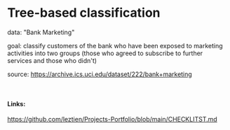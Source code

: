 # Tree-based classification
data: "Bank Marketing"

goal: classify customers of the bank who have been exposed to marketing activities into two groups (those who agreed to subscribe to further services and those who didn't)

source: https://archive.ics.uci.edu/dataset/222/bank+marketing


<br>




#### Links:

https://github.com/leztien/Projects-Portfolio/blob/main/CHECKLITST.md
